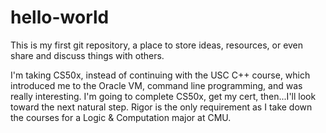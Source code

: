 # hello-world
This is my first git repository, a place to store ideas, resources, or even share and discuss things with others.

I'm taking CS50x, instead of continuing with the USC C++ course, which introduced me to the Oracle
VM, command line programming, and was really interesting. I'm going to complete CS50x, get my cert,
then...I'll look toward the next natural step. Rigor is the only requirement as I take down the
courses for a Logic & Computation major at CMU.

